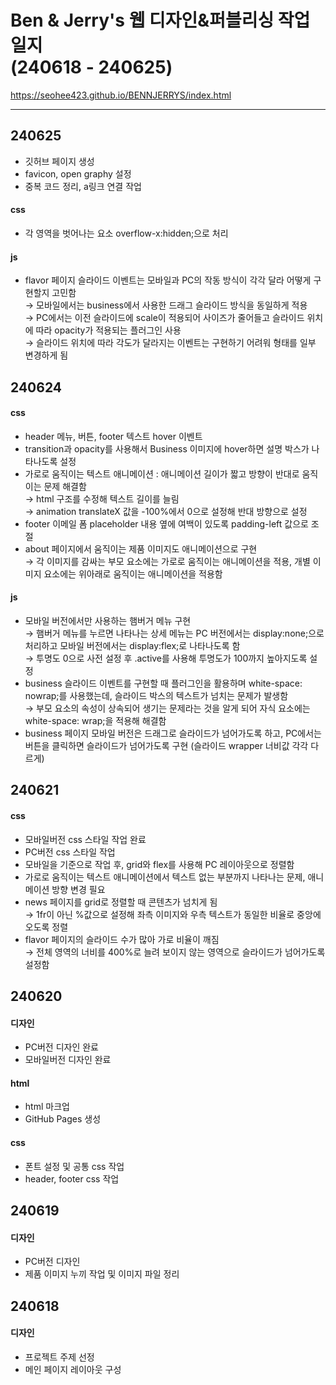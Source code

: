 # Ben & Jerry's 웹 디자인&퍼블리싱 작업 일지<br>(240618 - 240625)
https://seohee423.github.io/BENNJERRYS/index.html

----

## 240625
- 깃허브 페이지 생성<br>
- favicon, open graphy 설정<br>
- 중복 코드 정리, a링크 연결 작업
#### css
- 각 영역을 벗어나는 요소 overflow-x:hidden;으로 처리<br>
#### js
- flavor 페이지 슬라이드 이벤트는 모바일과 PC의 작동 방식이 각각 달라 어떻게 구현할지 고민함<br>
  → 모바일에서는 business에서 사용한 드래그 슬라이드 방식을 동일하게 적용<br>
  → PC에서는 이전 슬라이드에 scale이 적용되어 사이즈가 줄어들고 슬라이드 위치에 따라 opacity가 적용되는 플러그인 사용<br>
  → 슬라이드 위치에 따라 각도가 달라지는 이벤트는 구현하기 어려워 형태를 일부 변경하게 됨 <br>

## 240624
#### css
- header 메뉴, 버튼, footer 텍스트 hover 이벤트<br>
- transition과 opacity를 사용해서 Business 이미지에 hover하면 설명 박스가 나타나도록 설정<br>
- 가로로 움직이는 텍스트 애니메이션 : 애니메이션 길이가 짧고 방향이 반대로 움직이는 문제 해결함<br>
  → html 구조를 수정해 텍스트 길이를 늘림<br>
  → animation translateX 값을 -100%에서 0으로 설정해 반대 방향으로 설정<br>
- footer 이메일 폼 placeholder 내용 옆에 여백이 있도록 padding-left 값으로 조절<br>
- about 페이지에서 움직이는 제품 이미지도 애니메이션으로 구현<br>
  → 각 이미지를 감싸는 부모 요소에는 가로로 움직이는 애니메이션을 적용, 개별 이미지 요소에는 위아래로 움직이는 애니메이션을 적용함<br>
#### js
- 모바일 버전에서만 사용하는 햄버거 메뉴 구현<br>
  → 햄버거 메뉴를 누르면 나타나는 상세 메뉴는 PC 버전에서는 display:none;으로 처리하고 모바일 버전에서는 display:flex;로 나타나도록 함<br>
  → 투명도 0으로 사전 설정 후 .active를 사용해 투명도가 100까지 높아지도록 설정<br>
- business 슬라이드 이벤트를 구현할 때 플러그인을 활용하며 white-space: nowrap;를 사용했는데, 슬라이드 박스의 텍스트가 넘치는 문제가 발생함<br>
  → 부모 요소의 속성이 상속되어 생기는 문제라는 것을 알게 되어 자식 요소에는 white-space: wrap;을 적용해 해결함<br>
- business 페이지 모바일 버전은 드래그로 슬라이드가 넘어가도록 하고, PC에서는 버튼을 클릭하면 슬라이드가 넘어가도록 구현 (슬라이드 wrapper 너비값 각각 다르게)


## 240621
#### css
- 모바일버전 css 스타일 작업 완료<br>
- PC버전 css 스타일 작업<br>
- 모바일을 기준으로 작업 후, grid와 flex를 사용해 PC 레이아웃으로 정렬함<br>
- 가로로 움직이는 텍스트 애니메이션에서 텍스트 없는 부분까지 나타나는 문제, 애니메이션 방향 변경 필요<br>
- news 페이지를 grid로 정렬할 때 콘텐츠가 넘치게 됨<br>
  → 1fr이 아닌 %값으로 설정해 좌측 이미지와 우측 텍스트가 동일한 비율로 중앙에 오도록 정렬<br>
- flavor 페이지의 슬라이드 수가 많아 가로 비율이 깨짐<br>
  → 전체 영역의 너비를 400%로 늘려 보이지 않는 영역으로 슬라이드가 넘어가도록 설정함

## 240620
#### 디자인
- PC버전 디자인 완료<br>
- 모바일버전 디자인 완료
#### html
- html 마크업<br>
- GitHub Pages 생성<br>
#### css
- 폰트 설정 및 공통 css 작업<br>
- header, footer css 작업

## 240619
#### 디자인
- PC버전 디자인<br>
- 제품 이미지 누끼 작업 및 이미지 파일 정리

## 240618
#### 디자인
- 프로젝트 주제 선정<br>
- 메인 페이지 레이아웃 구성